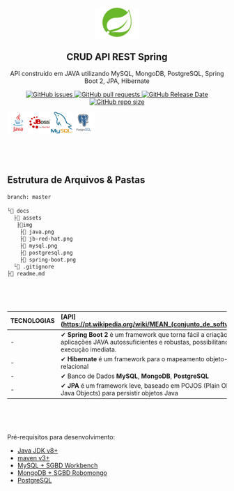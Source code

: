 <p align="center">
 <img width="100px" src="docs/assets/img/spring-boot.png" align="center" alt="Spring Boot" />
 <h2 align="center">CRUD API REST Spring</h2>
 <p align="center">
    API construído em JAVA utilizando MySQL, MongoDB, PostgreSQL, Spring Boot 2, JPA, Hibernate </p>
 </p>
  <p align="center">
    <a href="https://github.com/ahsouza/github-readme-stats/actions">
      <img alt="GitHub issues" src="https://img.shields.io/github/issues/ahsouza/spring-api-java">
    </a>
    <a href="https://codecov.io/gh/ahsouza/github-readme-stats">
      <img alt="GitHub pull requests" src="https://img.shields.io/github/issues-pr/ahsouza/spring-api-java">
    </a>
    <a href="https://a.paddle.com/v2/click/16413/119403?link=1227">
      <img alt="GitHub Release Date" src="https://img.shields.io/github/release-date/ahsouza/spring-api-java">
    </a>
    <a href="https://a.paddle.com/v2/click/16413/119403?link=2345">
      <img alt="GitHub repo size" src="https://img.shields.io/github/repo-size/ahsouza/spring-api-java">
    </a>
  </p>
  <div style="display: flex" align="center">
    <img src="docs/assets/img/java.png" width=50 height=50 title='java'/> <img src="docs/assets/img/jb-red-hat.png" width=50 height=50 title='jb-redhat'/> <img src="docs/assets/img/mysql.png" width=50 height=50 title='database-mysql'/> <img src="docs/assets/img/postgresql.png" width=50 height=50 title='database-postgresql'/> 
  </div>
</p>

<br>
<br>
<br>

## Estrutura de Arquivos & Pastas

```
branch: master

└📂 docs
  ├📂 assets
   ├📂img
    ├📄 java.png
    ├📄 jb-red-hat.png
    ├📄 mysql.png
    ├📄 postgresql.png
    ├📄 spring-boot.png
  └📄 .gitignore
├📄 readme.md
```

<br>
<br>
<br>

| TECNOLOGIAS              | [API](https://pt.wikipedia.org/wiki/MEAN_(conjunto_de_software) |
| ------------------------ | :----------------------------------------------------------- |
| -                        | ✔ **Spring Boot 2** é um framework que torna fácil a criação de aplicações JAVA autossuficientes e robustas, possibilitando a execução imediata.
| -                        | ✔ **Hibernate** é um framework para o mapeamento objeto-relacional
| -                        | ✔ Banco de Dados **MySQL**, **MongoDB**, **PostgreSQL**
| -                        | ✔ **JPA** é um framework leve, baseado em POJOS (Plain Old Java Objects) para persistir objetos Java

<br>
<br>
<br>

Pré-requisitos para desenvolvimento:

- [Java JDK v8+](https://www.oracle.com/java/technologies/downloads)
- [maven v3+](https://maven.apache.org/download.cgi)
- [MySQL + SGBD Workbench](https://dev.mysql.com/downloads/workbench)
- [MongoDB + SGBD Robomongo](https://robomongo.org/download)
- [PostgreSQL](https://www.postgresql.org/download/)

<br>

